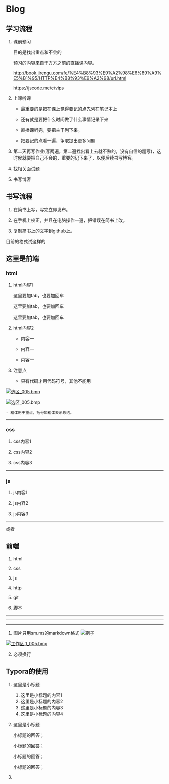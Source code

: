 # Blog


## 学习流程

1. 课前预习

   目的是找出重点和不会的

   预习的内容来自于方方之前的直播课内容。

   http://book.jirengu.com/fe/%E4%B8%93%E9%A2%98%E6%89%A9%E5%B1%95/HTTP%E4%B8%93%E9%A2%98/url.html

   https://jscode.me/c/vips

2. 上课听课

   - 最重要的是把在课上觉得要记的点先列在笔记本上

   - 还有就是要把什么时间做了什么事情记录下来

   - 直播课听完，要把主干列下来。

   - 把要记的点看一遍，争取提出更多问题


4. 第二天再写作业(写两遍，第二遍找出看上去就不熟的，没有自信的题写)，这时候就要把自己不会的，重要的记下来了，以便后续书写博客。

5. 找相关面试题

6. 书写博客


## 书写流程

1. 在简书上写，写完立即发布。

2. 在手机上校正，并且在电脑操作一遍，把错误在简书上改。

3. 复制简书上的文字到github上。




目前的格式试这样的


## 这里是前端

### html

1. html内容1

   这里要加tab，也要加回车

   这里要加tab，也要加回车

   这里要加tab，也要加回车

2. html内容2

   - 内容一

   - 内容一

   - 内容一

3. 注意点

   - 只有代码才用代码符号，其他不能用

[![选区_005.bmp](https://ooo.0o0.ooo/2017/10/09/59db103d7a40f.bmp)](https://ooo.0o0.ooo/2017/10/09/59db103d7a40f.bmp)


![选区_005.bmp](https://ooo.0o0.ooo/2017/10/09/59db103d7a40f.bmp)



	- 粗体用于重点，括号加粗体表示总结。


---

### css

1. css内容1

2. css内容2

3. css内容3

---

### js 

1. js内容1

2. js内容2

3. js内容3

---

或者

## 前端

1. html

2. css

3. js

4. http

5. git

6. 脚本






---
---
---
1. 图片只用sm.ms的markdown格式
   ![例子](https://i.loli.net/2017/10/11/59de1afbc635c.bmp)

[![工作区 1_005.bmp](https://i.loli.net/2017/10/11/59de1afbc635c.bmp)](https://i.loli.net/2017/10/11/59de1afbc635c.bmp)


2. 必须换行








## Typora的使用

1. 这里是小标题

   1. 这里是小标题的内容1
   2. 这里是小标题的内容2
   3. 这里是小标题的内容3
   4. 这里是小标题的内容4

2. 这里是小标题

   小标题的回答；

   小标题的回答；

   小标题的回答；

   小标题的回答；

3. ​